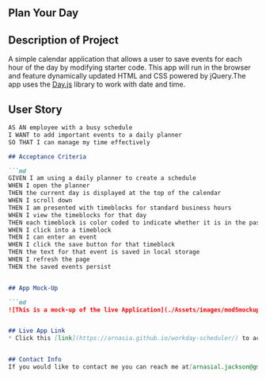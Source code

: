 ## Plan Your Day

## Description of Project
A simple calendar application that allows a user to save events for each hour of the day by modifying starter code. This app will run in the browser and feature dynamically updated HTML and CSS powered by jQuery.The app uses the [Day.js](https://day.js.org/en/) library to work with date and time.

## User Story

```md
AS AN employee with a busy schedule
I WANT to add important events to a daily planner
SO THAT I can manage my time effectively

## Acceptance Criteria

```md
GIVEN I am using a daily planner to create a schedule
WHEN I open the planner
THEN the current day is displayed at the top of the calendar
WHEN I scroll down
THEN I am presented with timeblocks for standard business hours
WHEN I view the timeblocks for that day
THEN each timeblock is color coded to indicate whether it is in the past, present, or future
WHEN I click into a timeblock
THEN I can enter an event
WHEN I click the save button for that timeblock
THEN the text for that event is saved in local storage
WHEN I refresh the page
THEN the saved events persist


## App Mock-Up

```md
![This is a mock-up of the live Application](./Assets/images/mod5mockup.webm)


## Live App Link
* Click this [link](https://arnasia.github.io/workday-scheduler/) to access the Plan Your Day website live.


## Contact Info
If you would like to contact me you can reach me at[arnasial.jackson@gmail.com](arnasial.jackson@gmail.com).

